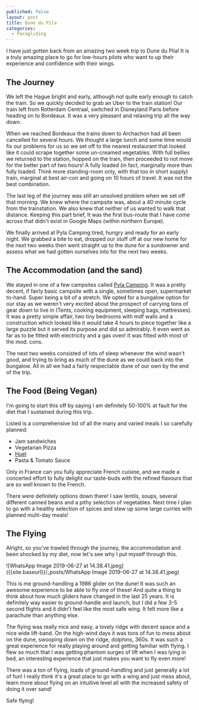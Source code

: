 ```yaml
---
published: false
layout: post
title: Dune du Pila
categories:
  - Paragliding
---
```

I have just gotten back from an amazing two week trip to Dune du Pila! It is a truly amazing place to go for low-hours pilots who want to up their experience and confidence with their wings.

## The Journey

We left the Hague bright and early, although not quite early enough to catch the train. So we quickly decided to grab an Uber to the train station! Our train left from Rotterdam Centraal, switched in Disneyland Paris before heading on to Bordeaux. It was a very pleasant and relaxing trip all the way down.

When we reached Bordeaux the trains down to Archachon had all been cancelled for several hours. We thought a large lunch and some time would fix our problems for us so we set off to the nearest restaurant that looked like it could scrape together some un-creamed vegetables. With full bellies we returned to the station, hopped on the train, then proceeded to not move for the better part of two hours! A fully loaded (in fact, marginally more than fully loaded. Think more standing-room only, with that too in short supply) train, marginal at best air-con and going on 10 hours of travel. It was not the best combination.

The last leg of the journey was still an unsolved problem when we set off that morning. We knew where the campsite was, about a 40 minute cycle from the trainstation. We also knew that neither of us wanted to walk that distance. Keeping this part brief, It was the first bus-route that I have come across that didn't exist in Google Maps (within northern Europe).

We finally arrived at Pyla Camping tired, hungry and ready for an early night. We grabbed a bite to eat, dropped our stuff off at our new home for the next two weeks then went straight up to the dune for a sundowner and assess what we had gotten ourselves into for the next two weeks.

## The Accommodation (and the sand)

We stayed in one of a few campsites called [Pyla Camping](https://pyla-camping.com). It was a pretty decent, if fairly basic campsite with a single, sometimes open, supermarket to-hand. Super being a bit of a stretch.
We opted for a bungalow option for our stay as we weren't very excited about the prospect of carrying tons of gear down to live in (Tents, cooking equipment, sleeping bags, mattresses). It was a pretty simple affair, two tiny bedrooms with mdf walls and a construction which looked like it would take 4 hours to piece together like a large puzzle but it served its purpose and did so admirably. It even went as far as to be fitted with electricity and a gas oven! It was fitted with most of the mod. cons.

The next two weeks consisted of lots of sleep whenever the wind wasn't good, and trying to bring as much of the dune as we could back into the bungalow. All in all we had a fairly respectable dune of our own by the end of the trip.

## The Food (Being Vegan)

I'm going to start this off by saying I am definitely 50-100% at fault for the diet that I sustained during this trip.

Listed is a comprehensive list of all the many and varied meals I so carefully planned:
- Jam sandwiches
- Vegetarian Pizza
- [Huel](huel.com)
- Pasta & Tomato Sauce

Only in France can you fully appreciate French cuisine, and we made a concerted effort to fully delight our taste-buds with the refined flavours that are so well known to the French.

There were definitely options down there! I saw lentils, soups, several different canned beans and a pithy selection of vegetables. Next time I plan to go with a healthy selection of spices and stew up some large curries with planned multi-day meals!

## The Flying

Alright, so you've trawled through the journey, the accommodation and been shocked by my diet, now let's see why I put myself through this.

![WhatsApp Image 2019-06-27 at 14.38.41.jpeg]({{site.baseurl}}/_posts/WhatsApp Image 2019-06-27 at 14.38.41.jpeg)


This is me ground-handling a 1986 glider on the dune! It was such an awesome experience to be able to fly one of these! And quite a thing to think about how much gliders have changed in the last 25 years. It is definitely way easier to ground-handle and launch, but I did a few 3-5 second flights and it didn't feel like the most safe wing. It felt more like a parachute than anything else.

The flying was really nice and easy, a lovely ridge with decent space and a nice wide lift-band. On the high-wind days it was tons of fun to mess about on the dune, swooping down on the ridge, dolphins, 360s. It was such a great experience for really playing around and getting familiar with flying. I flew so much that I was getting phantom surges of lift when I was lying in bed, an interesting experience that just makes you want to fly even more!

There was a ton of flying, loads of ground-handling and just generally a lot of fun! I really think it's a great place to go with a wing and just mess about, learn more about flying on an intuitive level all with the increased safety of doing it over sand!

Safe flying!